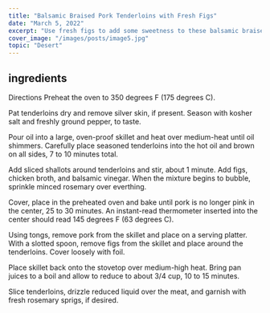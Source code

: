 ```yaml
---
title: "Balsamic Braised Pork Tenderloins with Fresh Figs"
date: "March 5, 2022"
excerpt: "Use fresh figs to add some sweetness to these balsamic braised pork tenderloins. Bonus: There is no added sugar."
cover_image: "/images/posts/image5.jpg"
topic: "Desert"
---
```


## ingredients

Directions
Preheat the oven to 350 degrees F (175 degrees C).

Pat tenderloins dry and remove silver skin, if present. Season with kosher salt and freshly ground pepper, to taste.

Pour oil into a large, oven-proof skillet and heat over medium-heat until oil shimmers. Carefully place seasoned tenderloins into the hot oil and brown on all sides, 7 to 10 minutes total.

Add sliced shallots around tenderloins and stir, about 1 minute. Add figs, chicken broth, and balsamic vinegar. When the mixture begins to bubble, sprinkle minced rosemary over everthing.

Cover, place in the preheated oven and bake until pork is no longer pink in the center, 25 to 30 minutes. An instant-read thermometer inserted into the center should read 145 degrees F (63 degrees C).

Using tongs, remove pork from the skillet and place on a serving platter. With a slotted spoon, remove figs from the skillet and place around the tenderloins. Cover loosely with foil.

Place skillet back onto the stovetop over medium-high heat. Bring pan juices to a boil and allow to reduce to about 3/4 cup, 10 to 15 minutes.

Slice tenderloins, drizzle reduced liquid over the meat, and garnish with fresh rosemary sprigs, if desired.
